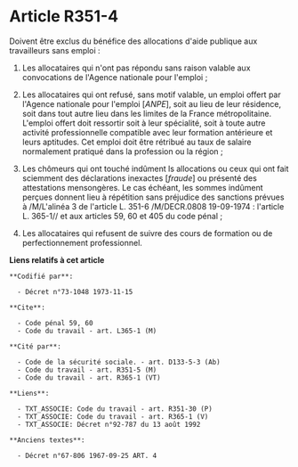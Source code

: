 # Article R351-4

Doivent être exclus du bénéfice des allocations d'aide publique aux travailleurs sans emploi :

1. Les allocataires qui n'ont pas répondu sans raison valable aux convocations de l'Agence nationale pour l'emploi ;

2. Les allocataires qui ont refusé, sans motif valable, un emploi offert par l'Agence nationale pour l'emploi [*ANPE*], soit
au lieu de leur résidence, soit dans tout autre lieu dans les limites de la France métropolitaine. L'emploi offert doit
ressortir soit à leur spécialité, soit à toute autre activité professionnelle compatible avec leur formation antérieure et
leurs aptitudes. Cet emploi doit être rétribué au taux de salaire normalement pratiqué dans la profession ou la région ;

3. Les chômeurs qui ont touché indûment ls allocations ou ceux qui ont fait sciemment des déclarations inexactes [*fraude*]
ou présenté des attestations mensongères. Le cas échéant, les sommes indûment perçues donnent lieu à répétition sans
préjudice des sanctions prévues à /M/L'alinéa 3 de l'article L. 351-6 /M/DECR.0808 19-09-1974 : l'article L. 365-1// et aux
articles 59, 60 et 405 du code pénal ;

4. Les allocataires qui refusent de suivre des cours de formation ou de perfectionnement professionnel.

**Liens relatifs à cet article**

	**Codifié par**:

	  - Décret n°73-1048 1973-11-15

	**Cite**:

	  - Code pénal 59, 60
	  - Code du travail - art. L365-1 (M)

	**Cité par**:

	  - Code de la sécurité sociale. - art. D133-5-3 (Ab)
	  - Code du travail - art. R351-5 (M)
	  - Code du travail - art. R365-1 (VT)

	**Liens**:

	  - TXT_ASSOCIE: Code du travail - art. R351-30 (P)
	  - TXT_ASSOCIE: Code du travail - art. R365-1 (V)
	  - TXT_ASSOCIE: Décret n°92-787 du 13 août 1992

	**Anciens textes**:

	  - Décret n°67-806 1967-09-25 ART. 4
